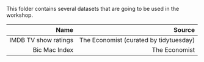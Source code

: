 This folder contains several datasets that are going to be used in the workshop.


| Name |  Source |
|--:|--:|
| IMDB TV show ratings | The Economist (curated by tidytuesday) | 
|  Bic Mac Index |  The Economist |